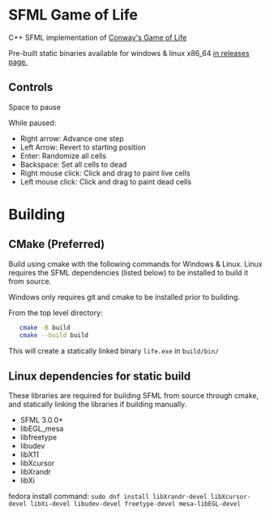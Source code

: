 # SFML Game of Life

C++ SFML implementation of [Conway's Game of Life](https://en.wikipedia.org/wiki/Conway%27s_Game_of_Life)

Pre-built static binaries available for windows & linux x86_64 [in releases page.](https://github.com/SuperRonJon/GameOfLife/releases/latest)

## Controls

Space to pause

While paused:
- Right arrow: Advance one step
- Left Arrow: Revert to starting position
- Enter: Randomize all cells
- Backspace: Set all cells to dead
- Right mouse click: Click and drag to paint live cells
- Left mouse click: Click and drag to paint dead cells

# Building
## CMake (Preferred)
Build using cmake with the following commands for Windows & Linux. Linux requires the SFML dependencies (listed below) to be installed to build it from source.

Windows only requires git and cmake to be installed prior to building.

From the top level directory:

```sh
   cmake -B build
   cmake --build build
```
This will create a statically linked binary `life.exe` in `build/bin/`

## Linux dependencies for static build
These libraries are required for building SFML from source through cmake, and statically linking the libraries if building manually.

- SFML 3.0.0+
- libEGL_mesa
- libfreetype
- libudev
- libX11
- libXcursor
- libXrandr
- libXi

fedora install command: `sudo dnf install libXrandr-devel libXcursor-devel libXi-devel libudev-devel freetype-devel mesa-libEGL-devel`